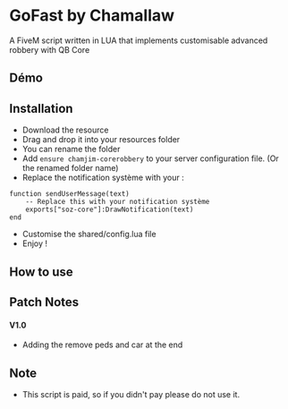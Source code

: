 # GoFast by Chamallaw
A FiveM script written in LUA that implements customisable advanced robbery with QB Core

## Démo


## Installation
* Download the resource
* Drag and drop it into your resources folder
* You can rename the folder
* Add ```ensure chamjim-corerobbery``` to your server configuration file. (Or the renamed folder name)
* Replace the notification système with your :
~~~
function sendUserMessage(text)
    -- Replace this with your notification système
    exports["soz-core"]:DrawNotification(text)
end
~~~
* Customise the shared/config.lua file
* Enjoy !

## How to use

## Patch Notes
#### V1.0
* Adding the remove peds and car at the end

## Note
* This script is paid, so if you didn't pay please do not use it.
